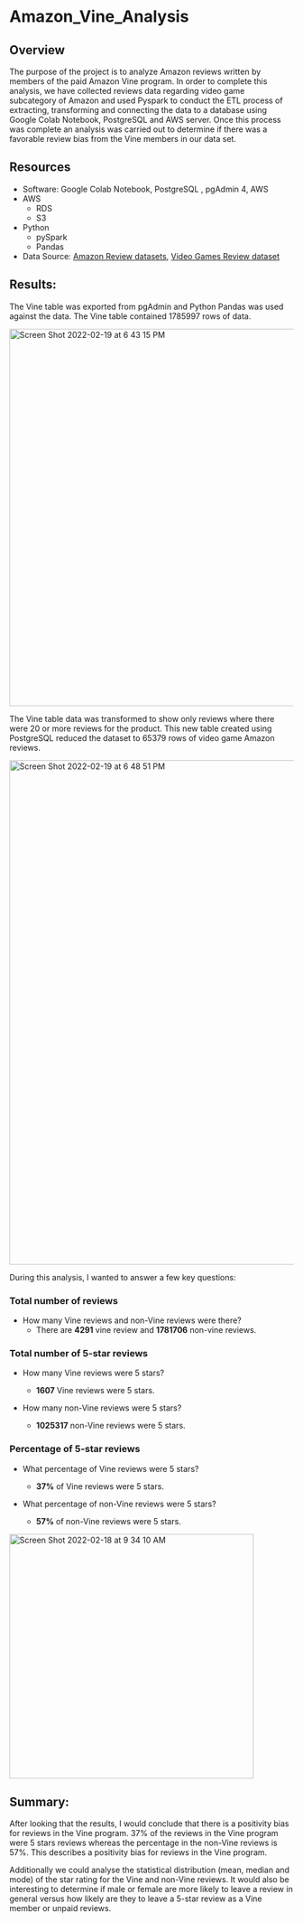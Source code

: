 # Amazon_Vine_Analysis

## Overview
The purpose of the project is to analyze Amazon reviews written by members of the paid Amazon Vine program. In order to complete this analysis, we have collected reviews data regarding video game subcategory of Amazon and used Pyspark to conduct the ETL process of extracting, transforming and connecting the data to a database using Google Colab Notebook, PostgreSQL and AWS server. Once this process was complete an analysis was carried out to determine if there was a favorable review bias from the Vine members in our data set.

## Resources
- Software: Google Colab Notebook, PostgreSQL , pgAdmin 4, AWS
- AWS
  - RDS
  - S3
- Python
  - pySpark
  - Pandas
- Data Source: [Amazon Review datasets](https://s3.amazonaws.com/amazon-reviews-pds/tsv/index.txt), [Video Games Review dataset](https://s3.amazonaws.com/amazon-reviews-pds/tsv/amazon_reviews_us_Video_Games_v1_00.tsv.gz)

## Results: 

The Vine table was exported from pgAdmin and Python Pandas was used against the data. The Vine table contained 1785997 rows of data.

<img width="668" alt="Screen Shot 2022-02-19 at 6 43 15 PM" src="https://user-images.githubusercontent.com/92277581/154824013-f3077bc9-515f-4ed8-a9d5-e83261aba31f.png">

The Vine table data was transformed to show only reviews where there were 20 or more reviews for the product. This new table created using PostgreSQL reduced the dataset to 65379 rows of video game Amazon reviews.

<img width="893" alt="Screen Shot 2022-02-19 at 6 48 51 PM" src="https://user-images.githubusercontent.com/92277581/154824128-966772ed-7ae5-4c64-a537-bcf5304e6c12.png">



During this analysis, I wanted to answer a few key questions:

### **Total number of reviews**

- How many Vine reviews and non-Vine reviews were there?
  - There are **4291** vine review and **1781706** non-vine reviews.

### **Total number of 5-star reviews**

- How many Vine reviews were 5 stars? 
  - **1607** Vine reviews were 5 stars.

- How many non-Vine reviews were 5 stars?
  - **1025317** non-Vine reviews were 5 stars.
  
### **Percentage of 5-star reviews**

- What percentage of Vine reviews were 5 stars? 
  - **37%** of Vine reviews were 5 stars.
  
- What percentage of non-Vine reviews were 5 stars?
  - **57%** of non-Vine reviews were 5 stars.
  
<img width="433" alt="Screen Shot 2022-02-18 at 9 34 10 AM" src="https://user-images.githubusercontent.com/92277581/154815175-67e66a5e-4dc4-49bf-bc85-8adda4e7bca1.png">
  

## Summary: 
After looking that the results, I would conclude that there is a positivity bias for reviews in the Vine program. 37% of the reviews in the Vine program were 5 stars reviews whereas the percentage in the non-Vine reviews is 57%. This describes a positivity bias for reviews in the Vine program.

Additionally we could analyse the statistical distribution (mean, median and mode) of the star rating for the Vine and non-Vine reviews. It would also be interesting to determine if male or female are more likely to leave a review in general versus how likely are they to leave a 5-star review as a Vine member or unpaid reviews.
